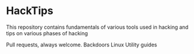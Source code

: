 # HackTips

This repository contains fundamentals of various tools used in hacking and tips on various phases of hacking

Pull requests, always welcome.
Backdoors
Linux Utility guides
